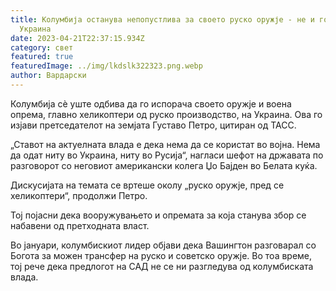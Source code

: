 ```yaml
---
title: Колумбија останува непопустлива за своето руско оружје - не и го дава на
  Украина
date: 2023-04-21T22:37:15.934Z
category: свет
featured: true
featuredImage: ../img/lkdslk322323.png.webp
author: Вардарски
---
```


Колумбија сè уште одбива да го испорача своето оружје и воена опрема, главно хеликоптери од руско производство, на Украина. Ова го изјави претседателот на земјата Густаво Петро, ​​цитиран од ТАСС.

„Ставот на актуелната влада е дека нема да се користат во војна. Нема да одат ниту во Украина, ниту во Русија“, нагласи шефот на државата по разговорот со неговиот американски колега Џо Бајден во Белата куќа.

Дискусијата на темата се вртеше околу „руско оружје, пред се хеликоптери“, продолжи Петро.

Тој појасни дека вооружувањето и опремата за која станува збор се набавени од претходната власт.

Во јануари, колумбискиот лидер објави дека Вашингтон разговарал со Богота за можен трансфер на руско и советско оружје. Во тоа време, тој рече дека предлогот на САД не се ни разгледува од колумбиската влада.
